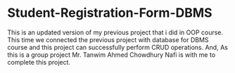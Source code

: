 # Student-Registration-Form-DBMS
This is an updated version of my previous project that i did in OOP course. This time we connected the previous project  with database for DBMS course and this project can successfully perform CRUD operations. And, As this is a group project Mr. Tanwim Ahmed Chowdhury Nafi is with me to complete this project.
